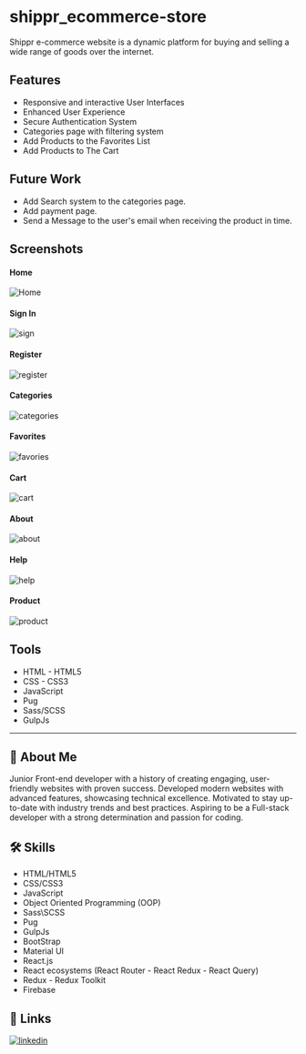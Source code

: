 # shippr_ecommerce-store

Shippr e-commerce website is a dynamic platform for buying and selling a wide range of goods over the internet.

## Features

- Responsive and interactive User Interfaces
- Enhanced User Experience
- Secure Authentication System
- Categories page with filtering system
- Add Products to the Favorites List
- Add Products to The Cart

## Future Work

- Add Search system to the categories page.
- Add payment page.
- Send a Message to the user's email when receiving the product in time.

## Screenshots

#### Home

![Home](./screenshots/home.png)

#### Sign In

![sign](./screenshots/log%20in.png)

#### Register

![register](./screenshots/register.png)

#### Categories

![categories](./screenshots/categories.jpeg)

#### Favorites

![favories](./screenshots/favorites.png)

#### Cart

![cart](./screenshots/cart.png)

#### About

![about](./screenshots/about.png)

#### Help

![help](./screenshots/help.png)

#### Product

![product](./screenshots/product.png)

## Tools

- HTML - HTML5
- CSS - CSS3
- JavaScript
- Pug
- Sass/SCSS
- GulpJs

---

## 🚀 About Me

Junior Front-end developer with a history of creating engaging, user-friendly websites with proven success. Developed modern websites with advanced features, showcasing technical excellence. Motivated to stay up-to-date with industry trends and best practices. Aspiring to be a Full-stack developer with a strong determination and passion for coding.

## 🛠 Skills

- HTML/HTML5
- CSS/CSS3
- JavaScript
- Object Oriented Programming (OOP)
- Sass\SCSS
- Pug
- GulpJs
- BootStrap
- Material UI
- React.js
- React ecosystems (React Router - React Redux - React Query)
- Redux - Redux Toolkit
- Firebase

## 🔗 Links

[![linkedin](https://img.shields.io/badge/linkedin-0A66C2?style=for-the-badge&logo=linkedin&logoColor=white)](https://www.linkedin.com/in/abdulrahmanismael/)
